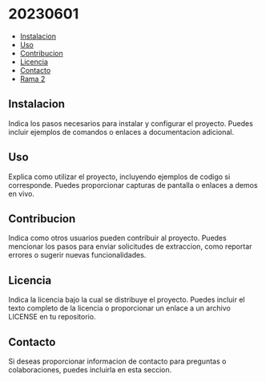 # 20230601

- [Instalacion](#instalacion)
- [Uso](#uso)
- [Contribucion](#contribucion)
- [Licencia](#licencia)
- [Contacto](#contacto)
- [Rama 2](./wiki/rama2.md)

## Instalacion

Indica los pasos necesarios para instalar y configurar el proyecto. Puedes incluir ejemplos de comandos o enlaces a documentacion adicional.

## Uso

Explica como utilizar el proyecto, incluyendo ejemplos de codigo si corresponde. Puedes proporcionar capturas de pantalla o enlaces a demos en vivo.

## Contribucion

Indica como otros usuarios pueden contribuir al proyecto. Puedes mencionar los pasos para enviar solicitudes de extraccion, como reportar errores o sugerir nuevas funcionalidades.

## Licencia

Indica la licencia bajo la cual se distribuye el proyecto. Puedes incluir el texto completo de la licencia o proporcionar un enlace a un archivo LICENSE en tu repositorio.

## Contacto

Si deseas proporcionar informacion de contacto para preguntas o colaboraciones, puedes incluirla en esta seccion.